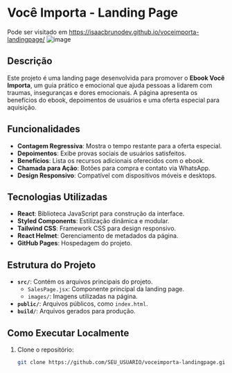 # Você Importa - Landing Page
Pode ser visitado em https://isaacbrunodev.github.io/voceimporta-landingpage/
![image](https://github.com/user-attachments/assets/d76f6660-dab2-4a57-bbf9-63f6744b8aec)


## Descrição
Este projeto é uma landing page desenvolvida para promover o **Ebook Você Importa**, um guia prático e emocional que ajuda pessoas a lidarem com traumas, inseguranças e dores emocionais. A página apresenta os benefícios do ebook, depoimentos de usuários e uma oferta especial para aquisição.

## Funcionalidades
- **Contagem Regressiva**: Mostra o tempo restante para a oferta especial.
- **Depoimentos**: Exibe provas sociais de usuários satisfeitos.
- **Benefícios**: Lista os recursos adicionais oferecidos com o ebook.
- **Chamada para Ação**: Botões para compra e contato via WhatsApp.
- **Design Responsivo**: Compatível com dispositivos móveis e desktops.

## Tecnologias Utilizadas
- **React**: Biblioteca JavaScript para construção da interface.
- **Styled Components**: Estilização dinâmica e modular.
- **Tailwind CSS**: Framework CSS para design responsivo.
- **React Helmet**: Gerenciamento de metadados da página.
- **GitHub Pages**: Hospedagem do projeto.

## Estrutura do Projeto
- **`src/`**: Contém os arquivos principais do projeto.
  - `SalesPage.jsx`: Componente principal da landing page.
  - `images/`: Imagens utilizadas na página.
- **`public/`**: Arquivos públicos, como `index.html`.
- **`build/`**: Arquivos gerados para produção.

## Como Executar Localmente
1. Clone o repositório:
   ```bash
   git clone https://github.com/SEU_USUARIO/voceimporta-landingpage.git
